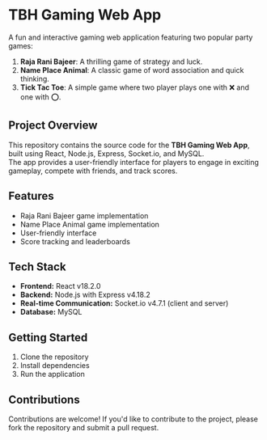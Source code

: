 # TBH Gaming Web App

A fun and interactive gaming web application featuring two popular party games:

1. **Raja Rani Bajeer**: A thrilling game of strategy and luck.  
2. **Name Place Animal**: A classic game of word association and quick thinking.
3. **Tick Tac Toe**: A simple game where two player plays one with ❌ and one with ⭕.

## Project Overview

This repository contains the source code for the **TBH Gaming Web App**, built using React, Node.js, Express, Socket.io, and MySQL.  
The app provides a user-friendly interface for players to engage in exciting gameplay, compete with friends, and track scores.

## Features

- Raja Rani Bajeer game implementation  
- Name Place Animal game implementation  
- User-friendly interface  
- Score tracking and leaderboards  

## Tech Stack

- **Frontend:** React v18.2.0  
- **Backend:** Node.js with Express v4.18.2  
- **Real-time Communication:** Socket.io v4.7.1 (client and server)  
- **Database:** MySQL

## Getting Started

1. Clone the repository  
2. Install dependencies  
3. Run the application

## Contributions

Contributions are welcome! If you'd like to contribute to the project, please fork the repository and submit a pull request.
